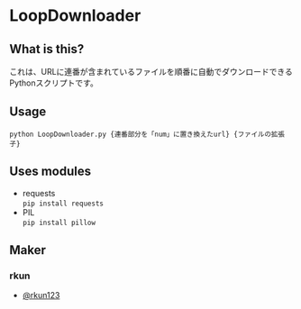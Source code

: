 # LoopDownloader
## What is this?
これは、URLに連番が含まれているファイルを順番に自動でダウンロードできるPythonスクリプトです。

## Usage
`python LoopDownloader.py {連番部分を「num」に置き換えたurl} {ファイルの拡張子}`

## Uses modules
- requests  
`pip install requests`
- PIL  
`pip install pillow`

## Maker
### rkun
- [@rkun123](http://twitter.com/rkun123)
